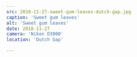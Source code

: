 ```yaml
---
src: 2010-11-27-sweet-gum-leaves-dutch-gap.jpg
caption: 'Sweet gum leaves'
alt: 'Sweet gum leaves'
date: 2010-11-27
camera: 'Nikon D3000'
location: 'Dutch Gap'

---
```

